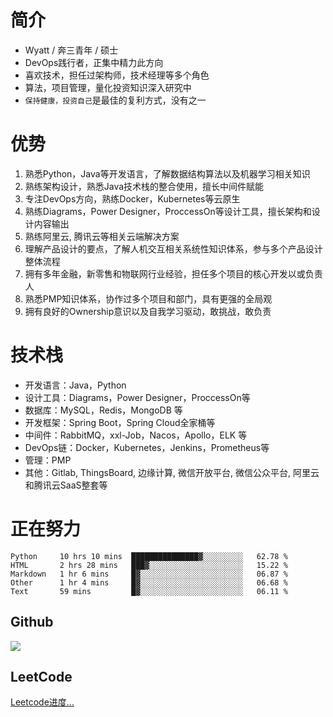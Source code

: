 # 简介
- Wyatt / 奔三青年 / 硕士
- DevOps践行者，正集中精力此方向
- 喜欢技术，担任过架构师，技术经理等多个角色
- 算法，项目管理，量化投资知识深入研究中
- `保持健康，投资自己`是最佳的复利方式，没有之一



#  优势
1. 熟悉Python，Java等开发语言，了解数据结构算法以及机器学习相关知识
2. 熟练架构设计，熟悉Java技术栈的整合使用，擅长中间件赋能
3. 专注DevOps方向，熟练Docker，Kubernetes等云原生
4. 熟练Diagrams，Power Designer，ProccessOn等设计工具，擅长架构和设计内容输出
5. 熟练阿里云, 腾讯云等相关云端解决方案
6. 理解产品设计的要点，了解人机交互相关系统性知识体系，参与多个产品设计整体流程
7. 拥有多年金融，新零售和物联网行业经验，担任多个项目的核心开发以或负责人
8. 熟悉PMP知识体系，协作过多个项目和部门，具有更强的全局观
9. 拥有良好的Ownership意识以及自我学习驱动，敢挑战，敢负责


# 技术栈
- 开发语言：Java，Python
- 设计工具：Diagrams，Power Designer，ProccessOn等
- 数据库：MySQL，Redis，MongoDB 等
- 开发框架：Spring Boot，Spring Cloud全家桶等
- 中间件：RabbitMQ，xxl-Job，Nacos，Apollo，ELK 等
- DevOps链：Docker，Kubernetes，Jenkins，Prometheus等
- 管理：PMP
- 其他：Gitlab, ThingsBoard, 边缘计算, 微信开放平台, 微信公众平台, 阿里云和腾讯云SaaS整套等




# 正在努力
<!--START_SECTION:waka-->
```text
Python     10 hrs 10 mins  ███████████████▓░░░░░░░░░   62.78 % 
HTML       2 hrs 28 mins   ███▓░░░░░░░░░░░░░░░░░░░░░   15.22 % 
Markdown   1 hr 6 mins     █▓░░░░░░░░░░░░░░░░░░░░░░░   06.87 % 
Other      1 hr 4 mins     █▓░░░░░░░░░░░░░░░░░░░░░░░   06.68 % 
Text       59 mins         █▓░░░░░░░░░░░░░░░░░░░░░░░   06.11 % 
```
<!--END_SECTION:waka-->

## Github
![](https://github-readme-stats.vercel.app/api?username=wyattup&theme=dark)

## LeetCode
[Leetcode进度...](https://leetcode-cn.com/u/wyattwang)



